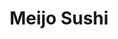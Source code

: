 ---
layout: place
title: "Meijo Sushi"
permalink: /california/imperial-beach/meijo-sushi.html
stateAbbr: CA
stateName: California
cityName: Imperial Beach
place_id: ChIJEzfcXllM2YARYH9rZc43ndg
photos:
  - name: >-
      places/ChIJEzfcXllM2YARYH9rZc43ndg/photos/AeeoHcIJD7EB1Vt0OP-hhKEhgtu3vZPXSNI7S40ZLByJ2DsybqSP5WMq_0yrebHFFanEma9d6W6owYvPxPCw4XrVlwDT1rk06dV7bm7dw4Tf84ZLn3ilMrgvhFOV1flVftmdfMWx3bJABlfECOpLB3RQThOb-ScE_jTNHr7jdyp7bZ2TyzL9-bv0EI7dnVOpR7ZvDvW8a9CGQjnrMbTRYC8nwxAvtu8yaaT2vNoUDOMQRueLVQMdGDomPEdLmKXdUvKgNmDOTZoG-cNyMBSmqaJPNF695p09M-8rAMh6Sp9P2SICRtjk4YkLKUpHoE8qrrW8iJ8IBU2sKRSxVMPsawJ7Tf6y-xQClMawkg90_Q_Qqpj_cRReqxwhaJ7PjTWBSB82VkaVBgfyDQqM3-rxCCwV3RddsRbzSFuDk1rKna_z1ec
    widthPx: 4032
    heightPx: 1960
    authorAttributions:
      - displayName: Christy
        uri: https://maps.google.com/maps/contrib/114786986477074493312
        photoUri: >-
          https://lh3.googleusercontent.com/a-/ALV-UjUlDXJD7_3BjwD3yNjPJRiKztG62fLdoDVFLpkgPgNUcHkTp6VemQ=s100-p-k-no-mo
    flagContentUri: >-
      https://www.google.com/local/imagery/report/?cb_client=maps_api_places.places_api&image_key=!1e10!2sCIHM0ogKEICAgID4yozhKQ&hl=en-US
    googleMapsUri: >-
      https://www.google.com/maps/place//data=!3m4!1e2!3m2!1sCIHM0ogKEICAgID4yozhKQ!2e10!4m2!3m1!1s0x80d94c595edc3713:0xd89d37ce656b7f60
  - name: >-
      places/ChIJEzfcXllM2YARYH9rZc43ndg/photos/AeeoHcJH62uHBgKaUf_0UjAikTkjt_cbc1bdeLH-PL9uq3P9i7hwwPlMBrekb82pMQRrk8DFVSUTfP7NbwCbtcA2pTbzbEO5Sk_CS0U6TKOjnbpuekN2hr_WDBePXB5rbpNCMIt6URE3CRet65W-8sYFOkH0D1uf8lINGHTSySMojdMI0QJU8d7HYxJWXNjGa1XZZnfFmLbXg9yciiI7Bq9lAES7Vgl1p0Ejnaj27p82D5M9sZ3Tqw3CatxnXq2DagT0vQMKp1Ci0esgfrcPZcRYoONpCTAyflPHecbBvJNlbeoRvA
    widthPx: 3437
    heightPx: 2821
    authorAttributions:
      - displayName: Meijo Sushi
        uri: https://maps.google.com/maps/contrib/113309325325093075521
        photoUri: >-
          https://lh3.googleusercontent.com/a/ACg8ocKsN8c7uohN9O0emoWRatlfCMx9nlRI59WpXDNGFdJFzoSZKQ=s100-p-k-no-mo
    flagContentUri: >-
      https://www.google.com/local/imagery/report/?cb_client=maps_api_places.places_api&image_key=!1e10!2sAF1QipNSo5v356GHf3Mu8EbZMtKVLl0aZhqW4pg6f0vC&hl=en-US
    googleMapsUri: >-
      https://www.google.com/maps/place//data=!3m4!1e2!3m2!1sAF1QipNSo5v356GHf3Mu8EbZMtKVLl0aZhqW4pg6f0vC!2e10!4m2!3m1!1s0x80d94c595edc3713:0xd89d37ce656b7f60
  - name: >-
      places/ChIJEzfcXllM2YARYH9rZc43ndg/photos/AeeoHcJI2_qYmDoOdaWJZsSg5S3Il51PxAUr3nRHJBwRVZG6GSn8jLnFaiUPhJhCIv2S17SbYUqVTAbDLr1C3OTSUr6cjO70nEFRqJApC5Tr-RHnD2DSbozskU0_W0xAzk0pTxoZO36rw1ywUnxXl0nu0q6omuv7MLVwgYKqx2bDW-VdRJ0xVIN8SW4OBBrnmBoVBvPh1R4zT7thKyuDugjddj51IHBCnYFMeCHJms9y4nUoujwzkrVhTB0KMgCG1fgTNhQkmBysa9DEuD2Z4w-lCin4JCte-q9YO4w-LKipNnKPS6SvWD_8FtXr3VhmY0QSTtBLKYM2P2DWu77H0-DKqyseX_Q6hoL-PNr8cMdW3NT5nwUXI9DviPm2NXbUAcnkArQ8gUQ0sq7d-fF0Eb0MhnmJlAF8umQEsW0CX8rbtKcrpj1q
    widthPx: 3024
    heightPx: 4032
    authorAttributions:
      - displayName: Miguel Alvarez
        uri: https://maps.google.com/maps/contrib/115827547284069614065
        photoUri: >-
          https://lh3.googleusercontent.com/a-/ALV-UjWgnhhfmgj_GoxMo9mfsB5Jcw3jSt1cUHgrXdMCLisxsJXZA-WU=s100-p-k-no-mo
    flagContentUri: >-
      https://www.google.com/local/imagery/report/?cb_client=maps_api_places.places_api&image_key=!1e10!2sCIHM0ogKEICAgICvx7SonwE&hl=en-US
    googleMapsUri: >-
      https://www.google.com/maps/place//data=!3m4!1e2!3m2!1sCIHM0ogKEICAgICvx7SonwE!2e10!4m2!3m1!1s0x80d94c595edc3713:0xd89d37ce656b7f60
  - name: >-
      places/ChIJEzfcXllM2YARYH9rZc43ndg/photos/AeeoHcLZOllKMRb8UBhWmINR2Urqwo3KQY9a4J3U_aBPonjenXaOanYYnSuQGtVjo6l0kttcC15CRN0Y7KWIvI3xQDnvpsHfgWFx16b7BXM512QdfsG82DMR-Q0M5haEtd0l_ecl_cZPBo_diBLseGi7bsuPN8pOeUbw520SF3FdEmdRpG5rQQhTnumc6ND2ZV8B0BNxm4-bLCrZQbxEF22TYC1z66LVVhsBygPBBDIUMKVDbf_mfKv9nvf8iNBQdm_TDn6vL93ES7LFixEKzyIPn1LHvuBfcBrQvTb9yJygQ8K21SawtWzM8JbRr_G4cCxi7Sgj316k1AAf0lXiQFHRKyfE9i1BQbIUXvYanwSSkFlEuHXEOiN6W6_T8xeZEEYgY4ycQqRCM9A8H78hmXcuqXG6Cnk69SSELj4f1YgE3UxWzs0
    widthPx: 3024
    heightPx: 4032
    authorAttributions:
      - displayName: Miguel Alvarez
        uri: https://maps.google.com/maps/contrib/115827547284069614065
        photoUri: >-
          https://lh3.googleusercontent.com/a-/ALV-UjWgnhhfmgj_GoxMo9mfsB5Jcw3jSt1cUHgrXdMCLisxsJXZA-WU=s100-p-k-no-mo
    flagContentUri: >-
      https://www.google.com/local/imagery/report/?cb_client=maps_api_places.places_api&image_key=!1e10!2sCIHM0ogKEICAgICvx7So7wE&hl=en-US
    googleMapsUri: >-
      https://www.google.com/maps/place//data=!3m4!1e2!3m2!1sCIHM0ogKEICAgICvx7So7wE!2e10!4m2!3m1!1s0x80d94c595edc3713:0xd89d37ce656b7f60
  - name: >-
      places/ChIJEzfcXllM2YARYH9rZc43ndg/photos/AeeoHcLI6TsYet5KPngXurgb44J9EEV5vsI6oPHrKXV07BbO_kh7dwuOL9N5cV46XOkmGfPJY_UFdiH9ld5GYSTGpt3wGrJO_5CAI9YyPQZZ0bZvSDSCq8TjkBKh-6l0gBlmoaBfZcupPeROV9BwE8rHaAiHx27n-5OgdDGeMXy_S7vZ7kpFFHhQK_-uDRgGuu6ubKx_UDkP7eIkBAtikb4ZQo_dbWEiuc6WefGPZOSw8kQesUBDQzp8RtXd90H96UyXFAkmtkm0Suai7dy8-pxxUK5_TJTIPyQO8zQEdHkmNd1Z2Mq3fsGAQbD3axm6vU24vnMdLDhi8oeDZxClIia9opCiZtfoBEom0CxNVh0ZAYOGj8j2tpQunLEU2dNSeIJHYMI_KW6TvqfLQTpSWOuMGQHsYFCKMcw1m2uTkP91GXBp-hky
    widthPx: 4000
    heightPx: 3000
    authorAttributions:
      - displayName: Kristine Rodriguez
        uri: https://maps.google.com/maps/contrib/100706746049716984854
        photoUri: >-
          https://lh3.googleusercontent.com/a-/ALV-UjVikpYcajPoiFTCTVyvI2X8nU7qn06nlmEnykr1uKfQX077XXZM=s100-p-k-no-mo
    flagContentUri: >-
      https://www.google.com/local/imagery/report/?cb_client=maps_api_places.places_api&image_key=!1e10!2sCIHM0ogKEICAgICv2O7ftwE&hl=en-US
    googleMapsUri: >-
      https://www.google.com/maps/place//data=!3m4!1e2!3m2!1sCIHM0ogKEICAgICv2O7ftwE!2e10!4m2!3m1!1s0x80d94c595edc3713:0xd89d37ce656b7f60
  - name: >-
      places/ChIJEzfcXllM2YARYH9rZc43ndg/photos/AeeoHcKPmrxse57lCQzEBOKMP6TjtPUe7vbHYNizWZwTelO-IyRmHE3BYv2fmWkTKVk9mQd_6ANNTtvGXs6pzJlbuZX61vlC6zvVuxLMUZ4gAjvhYRuliEmySfhfL2j9koE7LChp_ffv1BJm-AvSWZzwQG98Gv01pLM55MlRdoJFWiUgNfjAd7Pz91g_WuOoOlQfFvqkkLtHbPa81QcSq10ss4MNAoGUxsXyV0dEOcgl7nwHajaRPvl_jP0pnnrpa3S3YkDTaM9fLlIw3CUR-iKIoHClCqbwYfucyTzHeTCEwaeBOZyj37yCzfTbM5s68f-_-mgo-pFzE3tsxY_gQbggLchjgQS_Xg_izSmYU0I6ibftIlG_9rzrXjvB0pm161e2sI0nXM5ue9CiHvD-ja2YGWG_kNnOwwp0lluP-ucw1PU
    widthPx: 3024
    heightPx: 4032
    authorAttributions:
      - displayName: Mikayla Hoffower
        uri: https://maps.google.com/maps/contrib/110860509718854687567
        photoUri: >-
          https://lh3.googleusercontent.com/a/ACg8ocI5z0zWVNSvygZVHEuue2gTWR5KWt_O52UykpeffV9zyzLmkg=s100-p-k-no-mo
    flagContentUri: >-
      https://www.google.com/local/imagery/report/?cb_client=maps_api_places.places_api&image_key=!1e10!2sCIHM0ogKEICAgIDvwcChDg&hl=en-US
    googleMapsUri: >-
      https://www.google.com/maps/place//data=!3m4!1e2!3m2!1sCIHM0ogKEICAgIDvwcChDg!2e10!4m2!3m1!1s0x80d94c595edc3713:0xd89d37ce656b7f60
  - name: >-
      places/ChIJEzfcXllM2YARYH9rZc43ndg/photos/AeeoHcKQ0K19EOhSUnt2FlNOYEQZW9imD1-qAeraHc3lTvGGDqePztQrVC91VSQUVbC9UtLfKD8iDq8onvMbUEwMyq5zhl1c2qZLU5ucD2JtL5gQKqrnYucyGt1-sHPtUFYy-mxfPHpcFeq8yd2UYswgx9SoI_1yHjsoxDaiivR0iiLyzkgwAxywG9LlUriXHyV_Vcb2AIOJpdoaF4PyJc5y0qEnNbmYN8Rk9zxVe4U0kjNQBwW9tcyjkZhTr-4oSQxLZLD-lUR3YRYn1inb4eYHHmhBMj67uglBHtmNEgejJ1Oqq807mTg3eGDItLfm4tn11HYg4CXKAxv-OYfyo6bnTN3TRsWHJc0QoGR0luFforQPLfAwFIE6F1GEgDaafzAuextFyWrfePkRM0Gb4S9alqXkJJzrfnBTagJtWWH9Cb9zAA
    widthPx: 3024
    heightPx: 4032
    authorAttributions:
      - displayName: Joshua Priebe
        uri: https://maps.google.com/maps/contrib/105801871072704639189
        photoUri: >-
          https://lh3.googleusercontent.com/a-/ALV-UjUm24qtc8GJ58hiBOKRu83FrkhRBBEa8Lheso8tCJlocs-XerFiHg=s100-p-k-no-mo
    flagContentUri: >-
      https://www.google.com/local/imagery/report/?cb_client=maps_api_places.places_api&image_key=!1e10!2sCIHM0ogKEICAgIDp7J_4DQ&hl=en-US
    googleMapsUri: >-
      https://www.google.com/maps/place//data=!3m4!1e2!3m2!1sCIHM0ogKEICAgIDp7J_4DQ!2e10!4m2!3m1!1s0x80d94c595edc3713:0xd89d37ce656b7f60
  - name: >-
      places/ChIJEzfcXllM2YARYH9rZc43ndg/photos/AeeoHcLUO7aPhc-jTZ2mpg3VwCcnBUS0_keOF2N-L-arfY5wuXoSsuzThQYoetuCgRMaIhdpkl6moPOD59tU1N0wABatXyGpyMfJBoI3Zw-gxKh_sODh6q4CxF1x7Q8sfJeceVMts3t_uRJ7fDmj3SJ6WmsKP3qz2KlnIHYQTmq1e1GPnndoUO_wSNjF00wHsurxqrgv98k8pbmtkDhxFCjk6ZV4EshQp95gh9RsEkN0aa1rOd8zwK1V3eFAgswQGc7DAfHN0aMhhhjlTCGJjerz2jzOIw5Wh1Ohx3OdW3fSnQBJLOa9vhi7qBETr5pjfviYYvDFx0KbvJq2gdpt4RxM9SukYUCskbv7eVsKUcPb0g9mcdoPXVKC7Wge9g5sFW9P5SOzIjFIw3iZFhpGXh3knOnLwPOwhJPA4VKjHTOcuJmRqg
    widthPx: 3072
    heightPx: 4080
    authorAttributions:
      - displayName: Jessica Kingsley
        uri: https://maps.google.com/maps/contrib/107450862756914125731
        photoUri: >-
          https://lh3.googleusercontent.com/a/ACg8ocIhXgJn6W3UXS7TANxBS9aausZ1GCgvDbF0pSWhzskFcSdXYw=s100-p-k-no-mo
    flagContentUri: >-
      https://www.google.com/local/imagery/report/?cb_client=maps_api_places.places_api&image_key=!1e10!2sCIHM0ogKEICAgIDTury7Ig&hl=en-US
    googleMapsUri: >-
      https://www.google.com/maps/place//data=!3m4!1e2!3m2!1sCIHM0ogKEICAgIDTury7Ig!2e10!4m2!3m1!1s0x80d94c595edc3713:0xd89d37ce656b7f60
  - name: >-
      places/ChIJEzfcXllM2YARYH9rZc43ndg/photos/AeeoHcKgcnUCtAvY3oeuBqD4TRTHxwThi64V625di8owy5-_DVQwdDXs-qRHSLxYP6g_Aqo6QgzCjrAbqa1bd1JHh8LdVIN1yfWd5fsyRKCawGpRvmCL8Noitnu0pt9doA8YBI7fPqpt7-BR_hUtjQi1EZKFYioIZNdLMmGJ8h3RI1yqolalLsNMI9uXF7-WXmNSP11IkSig4ptJErJsC7ERbUKVQUVv7QcF41V7Y3yRZidEHgjL343pOy0eDAM1d9HD1ZnZVgKmGK_KdmOJRX9D3cPjzmGARvguWEGNwd-Sy_drDKCCFBz8p5Iwv-6jWNO3BZk-mYFl6YSMGDnScfq2qOLvHhWptCKgvCmvpG_iYjKxCbyiDwlqkW0jTec_WSjnXMj0T-Qswn46zFFnS-jBAXirPTa5963wBmc0KmcY5N3nrg
    widthPx: 3024
    heightPx: 4032
    authorAttributions:
      - displayName: Miguel Alvarez
        uri: https://maps.google.com/maps/contrib/115827547284069614065
        photoUri: >-
          https://lh3.googleusercontent.com/a-/ALV-UjWgnhhfmgj_GoxMo9mfsB5Jcw3jSt1cUHgrXdMCLisxsJXZA-WU=s100-p-k-no-mo
    flagContentUri: >-
      https://www.google.com/local/imagery/report/?cb_client=maps_api_places.places_api&image_key=!1e10!2sCIHM0ogKEICAgICvx7SoXw&hl=en-US
    googleMapsUri: >-
      https://www.google.com/maps/place//data=!3m4!1e2!3m2!1sCIHM0ogKEICAgICvx7SoXw!2e10!4m2!3m1!1s0x80d94c595edc3713:0xd89d37ce656b7f60
  - name: >-
      places/ChIJEzfcXllM2YARYH9rZc43ndg/photos/AeeoHcIkQeEZ6WhYT3-x3FZzh150MYFnpRGTO9RqovaK1hU-bqVE-rWnyl0TfEuOHMMZBO70waDSRtIgMM7Lx0AHmmNM089m-94TxXaw6plLrONYZx1_kJAPlDFtIqRUuD6tTuiTV6yO6RiQdfccnbTBgU5Zn0yDh2edqFZ1SZSWmbHhJLyIiWKYDvmFx07DeVXC5KsHx07-rhHW6ZkkbvHV3mvYw_dlQb5FqB5JgNi66ZnfLpHKW-48bSTZ70zmkYqqKmOf4hmtEAFIv1VOxvCY7sszKtuWxsa7zNezFMZf_s90KrKfNppSfrhsVHnlZJUPF2Ad_6TuFq9ovxcNFxZ1iLbF1G8BNhqprs0KjOs8Zf7c3DfmzhnBus8Llkn47p5JcBrN2dpec36P3qUQhcWluruqHlyKYn4q-d37dOBn4xLpxpcz
    widthPx: 4032
    heightPx: 3024
    authorAttributions:
      - displayName: Michelle Edlin
        uri: https://maps.google.com/maps/contrib/111332224582365348811
        photoUri: >-
          https://lh3.googleusercontent.com/a/ACg8ocKuvoGDAQIGO8vKU2MXx04_kifUwMEGMB1bn4L6VUl5Bh00ZQ=s100-p-k-no-mo
    flagContentUri: >-
      https://www.google.com/local/imagery/report/?cb_client=maps_api_places.places_api&image_key=!1e10!2sCIHM0ogKEICAgIDEuN3NxwE&hl=en-US
    googleMapsUri: >-
      https://www.google.com/maps/place//data=!3m4!1e2!3m2!1sCIHM0ogKEICAgIDEuN3NxwE!2e10!4m2!3m1!1s0x80d94c595edc3713:0xd89d37ce656b7f60
address: '600 Palm Ave #108-9, Imperial Beach, CA 91932, USA'
street: '600 Palm Ave #108-9'
city: Imperial Beach
state: CA
zip: '91932'
country: USA
neighborhood: null
latitude: '32.585597'
longitude: '-117.120599'
accessibility_options:
  wheelchairAccessibleParking: true
  wheelchairAccessibleEntrance: true
  wheelchairAccessibleRestroom: true
  wheelchairAccessibleSeating: true
business_status: OPERATIONAL
name: Meijo Sushi
google_maps_links:
  directionsUri: >-
    https://www.google.com/maps/dir//''/data=!4m7!4m6!1m1!4e2!1m2!1m1!1s0x80d94c595edc3713:0xd89d37ce656b7f60!3e0
  placeUri: https://maps.google.com/?cid=15608693243140341600
  writeAReviewUri: >-
    https://www.google.com/maps/place//data=!4m3!3m2!1s0x80d94c595edc3713:0xd89d37ce656b7f60!12e1
  reviewsUri: >-
    https://www.google.com/maps/place//data=!4m4!3m3!1s0x80d94c595edc3713:0xd89d37ce656b7f60!9m1!1b1
  photosUri: >-
    https://www.google.com/maps/place//data=!4m3!3m2!1s0x80d94c595edc3713:0xd89d37ce656b7f60!10e5
primary_type: Sushi Restaurant
opening_hours:
  regular: null
  current: null
secondary_opening_hours:
  regular:
    weekdayDescriptions: null
    type: null
  current:
    weekdayDescriptions: null
    type: null
phone: (619) 429-4373
price_level: PRICE_LEVEL_MODERATE
price_range: null
rating: '4.5'
rating_count: 574
website: http://meijosushi.weebly.com/
description: null
reviews: null
parking_options: null
payment_options: null
allow_dogs: null
curbside_pickup: null
delivery: null
dine_in: null
good_for_children: null
good_for_groups: null
good_for_sports: null
live_music: null
menu_for_children: null
outdoor_seating: null
reservable: null
restroom: null
serves_beer: null
serves_breakfast: null
serves_brunch: null
serves_cocktails: null
serves_coffee: null
serves_dinner: null
serves_dessert: null
serves_lunch: null
serves_vegetarian_food: null
serves_wine: null
takeout: null

---